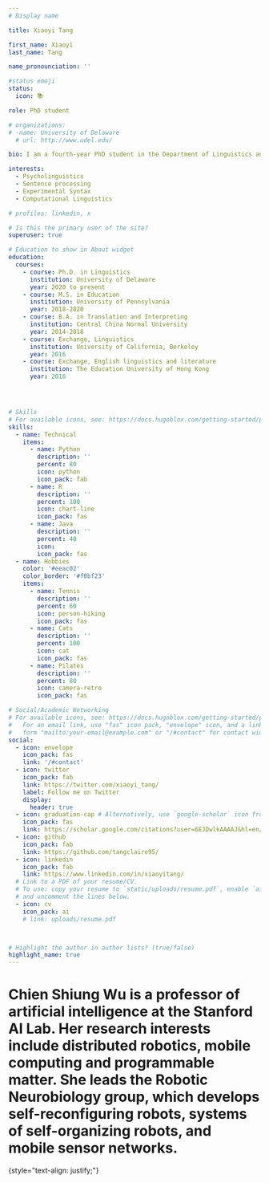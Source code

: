 ```yaml
---
# Display name

title: Xiaoyi Tang

first_name: Xiaoyi
last_name: Tang

name_pronounciation: ''

#status emoji
status:
  icon: 📚

role: PhD student 

# organizations:
# -name: University of Delaware
  # url: http://www.udel.edu/

bio: I am a fourth-year PhD student in the Department of Linguistics and Cognitive Science at University of Delaware, advised by Rebecca Tollan and Michael Wilson. Previously, I obtained my M.S. degree from the University of Pennsylvania, primarily working with Nelson Flores. I'm interested in using experimental methods to explore the cross-linguistic sentence processing. 

interests: 
  - Psycholinguistics 
  - Sentence processing
  - Experimental Syntax
  - Computational Linguistics

# profiles: linkedin, x 

# Is this the primary user of the site?
superuser: true

# Education to show in About widget
education:
  courses:
    - course: Ph.D. in Linguistics
      institution: University of Delaware
      year: 2020 to present
    - course: M.S. in Education
      institution: University of Pennsylvania
      year: 2018-2020
    - course: B.A. in Translation and Interpreting
      institution: Central China Normal University
      year: 2014-2018
    - course: Exchange, Linguistics
      institution: University of California, Berkeley
      year: 2016
    - course: Exchange, English linguistics and literature
      institution: The Education University of Hong Kong
      year: 2016




# Skills
# For available icons, see: https://docs.hugoblox.com/getting-started/page-builder/#icons
skills:
  - name: Technical
    items:
      - name: Python
        description: ''
        percent: 80
        icon: python
        icon_pack: fab
      - name: R
        description: ''
        percent: 100
        icon: chart-line
        icon_pack: fas
      - name: Java
        description: ''
        percent: 40
        icon: 
        icon_pack: fas
  - name: Hobbies
    color: '#eeac02'
    color_border: '#f0bf23'
    items:
      - name: Tennis
        description: ''
        percent: 60
        icon: person-hiking
        icon_pack: fas
      - name: Cats
        description: ''
        percent: 100
        icon: cat
        icon_pack: fas
      - name: Pilates
        description: ''
        percent: 80
        icon: camera-retro
        icon_pack: fas

# Social/Academic Networking
# For available icons, see: https://docs.hugoblox.com/getting-started/page-builder/#icons
#   For an email link, use "fas" icon pack, "envelope" icon, and a link in the
#   form "mailto:your-email@example.com" or "/#contact" for contact widget.
social:
  - icon: envelope
    icon_pack: fas
    link: '/#contact'
  - icon: twitter
    icon_pack: fab
    link: https://twitter.com/xiaoyi_tang/
    label: Follow me on Twitter
    display:
      header: true
  - icon: graduation-cap # Alternatively, use `google-scholar` icon from `ai` icon pack
    icon_pack: fas
    link: https://scholar.google.com/citations?user=6EJDwlkAAAAJ&hl=en/ 
  - icon: github
    icon_pack: fab
    link: https://github.com/tangclaire95/ 
  - icon: linkedin
    icon_pack: fab
    link: https://www.linkedin.com/in/xiaoyitang/ 
  # Link to a PDF of your resume/CV.
  # To use: copy your resume to `static/uploads/resume.pdf`, enable `ai` icons in `params.yaml`,
  # and uncomment the lines below.
  - icon: cv
    icon_pack: ai
    # link: uploads/resume.pdf



# Highlight the author in author lists? (true/false)
highlight_name: true
---
```


# Chien Shiung Wu is a professor of artificial intelligence at the Stanford AI Lab. Her research interests include distributed robotics, mobile computing and programmable matter. She leads the Robotic Neurobiology group, which develops self-reconfiguring robots, systems of self-organizing robots, and mobile sensor networks.

{style="text-align: justify;"}
